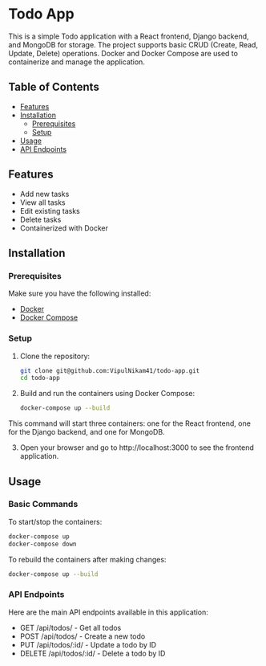 # Todo App

This is a simple Todo application with a React frontend, Django backend, and MongoDB for storage. The project supports basic CRUD (Create, Read, Update, Delete) operations. Docker and Docker Compose are used to containerize and manage the application.

## Table of Contents

- [Features](#features)
- [Installation](#installation)
  - [Prerequisites](#prerequisites)
  - [Setup](#setup)
- [Usage](#usage)
- [API Endpoints](#api-endpoints)

## Features

- Add new tasks
- View all tasks
- Edit existing tasks
- Delete tasks
- Containerized with Docker

## Installation

### Prerequisites

Make sure you have the following installed:

- [Docker](https://docs.docker.com/get-docker/)
- [Docker Compose](https://docs.docker.com/compose/install/)

### Setup

1. Clone the repository:
   ```bash
   git clone git@github.com:VipulNikam41/todo-app.git
   cd todo-app
   ```

2. Build and run the containers using Docker Compose:
   ```bash
   docker-compose up --build
   ```
This command will start three containers: one for the React frontend, one for the Django backend, and one for MongoDB.

3. Open your browser and go to http://localhost:3000 to see the frontend application.

## Usage
### Basic Commands

To start/stop the containers:
   ```bash
   docker-compose up
   docker-compose down
   ```

To rebuild the containers after making changes:
   ```bash
   docker-compose up --build
   ```

### API Endpoints

Here are the main API endpoints available in this application:
* GET /api/todos/ - Get all todos
* POST /api/todos/ - Create a new todo
* PUT /api/todos/:id/ - Update a todo by ID
* DELETE /api/todos/:id/ - Delete a todo by ID
